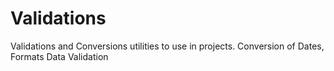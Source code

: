 # Validations

Validations and Conversions utilities to use in projects.
Conversion of Dates, Formats
Data Validation
